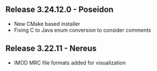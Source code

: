 ## Release 3.24.12.0 - Poseidon
- New CMake based installer
- Fixing C to Java enum conversion to consider comments

## Release 3.22.11 - Nereus
- IMOD MRC file formats added for visualization

